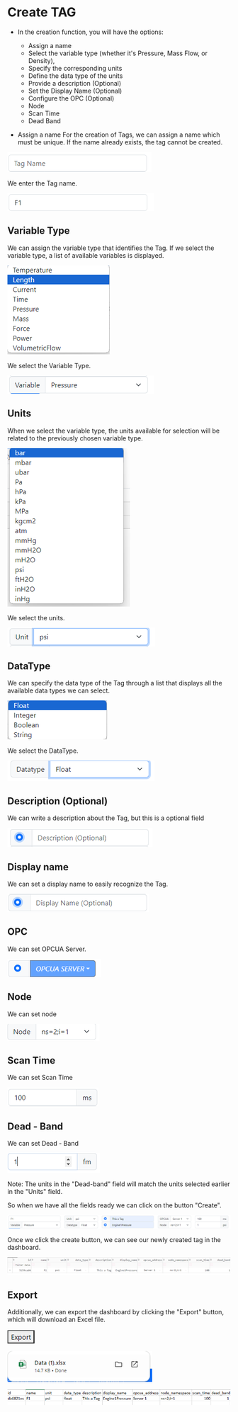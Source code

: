 # Create TAG
- In the creation function, you will have the options:
    - Assign a name 
    - Select the variable type (whether it's Pressure, Mass Flow, or Density), 
    - Specify the corresponding units
    - Define the data type of the units 
    - Provide a description (Optional)
    - Set the Display Name (Optional)
    - Configure the OPC (Optional)
    - Node
    - Scan Time 
    - Dead Band


- Assign a name
For the creation of Tags, we can assign a name which must be unique. If the name already exists, the tag cannot be created.

![alt text](images/image-1.png)

We enter the Tag name.

![alt text](images/image-2.png)

## Variable Type
We can assign the variable type that identifies the Tag. If we select the variable type, a list of available variables is displayed.

![alt text](images/image-3.png)

We select the Variable Type.

![alt text](images/image-4.png)

## Units
When we select the variable type, the units available for selection will be related to the previously chosen variable type.

![alt text](images/image-5.png)

We select the units.

![alt text](images/image-6.png)

## DataType
We can specify the data type of the Tag through a list that displays all the available data types we can select.

![alt text](images/image-7.png)

We select the DataType.

![alt text](images/image-8.png)

## Description (Optional)
We can write a description about the Tag, but this is a optional field

![alt text](images/image-9.png)

## Display name
We can set a display name to easily recognize the Tag.

![alt text](images/image-10.png)

## OPC
We can set OPCUA Server.

![alt text](images/image-11.png)

## Node
We can set node

![alt text](images/image-25.png)

## Scan Time
We can set Scan Time

![alt text](images/image-26.png)

## Dead - Band
We can set Dead - Band

![alt text](images/image-27.png)

Note: The units in the "Dead-band" field will match the units selected earlier in the "Units" field.

So when we have all the fields ready we can click on the button "Create".

![alt text](images/image-12.png)

Once we click the create button, we can see our newly created tag in the dashboard.

![alt text](images/image-13.png)

## Export
Additionally, we can export the dashboard by clicking the "Export" button, which will download an Excel file.

![alt text](images/image-14.png)

![alt text](images/image-15.png)

![alt text](images/image-16.png)



